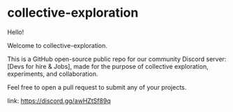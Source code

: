 # collective-exploration

Hello!

Welcome to collective-exploration.

This is a GitHub open-source public repo for our  community Discord server: [Devs for hire & Jobs], made for the purpose of collective exploration, experiments, and collaboration.

Feel free to open a pull request to submit any of your projects.

link: https://discord.gg/awHZtSf89q
